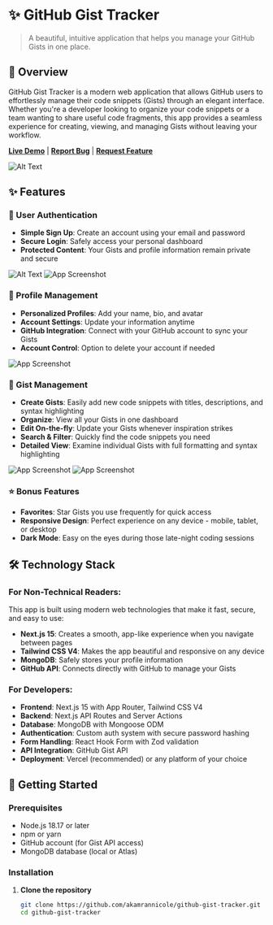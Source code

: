 # ✨ GitHub Gist Tracker

> A beautiful, intuitive application that helps you manage your GitHub Gists in one place.

## 🚀 Overview

GitHub Gist Tracker is a modern web application that allows GitHub users to effortlessly manage their code snippets (Gists) through an elegant interface. Whether you're a developer looking to organize your code snippets or a team wanting to share useful code fragments, this app provides a seamless experience for creating, viewing, and managing Gists without leaving your workflow.

**[Live Demo](https://github-gist-tracker.vercel.app)** | **[Report Bug](https://github.com/akamrannicole/github-gist-tracker/issues)** | **[Request Feature](https://github.com/akamrannicole/github-gist-tracker/issues)**

![Alt Text](https://github.com/user-attachments/assets/eec7d7e0-db0d-48b9-8308-c9784ae47c9e)

## ✨ Features

### 🔐 User Authentication

- **Simple Sign Up**: Create an account using your email and password
- **Secure Login**: Safely access your personal dashboard
- **Protected Content**: Your Gists and profile information remain private and secure

![Alt Text](https://github.com/user-attachments/assets/3fb09855-a9d2-4af5-9631-4be0669d4257)
![App Screenshot](https://github.com/user-attachments/assets/a63274c6-c7f5-4659-9175-ed58c8e7fd64)

### 👤 Profile Management

- **Personalized Profiles**: Add your name, bio, and avatar
- **Account Settings**: Update your information anytime
- **GitHub Integration**: Connect with your GitHub account to sync your Gists
- **Account Control**: Option to delete your account if needed

![App Screenshot](https://github.com/user-attachments/assets/e0b7f346-1191-42e0-b0af-94be16afea3a)

### 📝 Gist Management

- **Create Gists**: Easily add new code snippets with titles, descriptions, and syntax highlighting
- **Organize**: View all your Gists in one dashboard
- **Edit On-the-fly**: Update your Gists whenever inspiration strikes
- **Search & Filter**: Quickly find the code snippets you need
- **Detailed View**: Examine individual Gists with full formatting and syntax highlighting

![App Screenshot](https://github.com/user-attachments/assets/07108f5e-f141-46b4-bbbe-bb231f42ea29)
![App Screenshot](https://github.com/user-attachments/assets/51c88923-4f7e-4352-b890-baa1de6c0143)

### ⭐ Bonus Features

- **Favorites**: Star Gists you use frequently for quick access
- **Responsive Design**: Perfect experience on any device - mobile, tablet, or desktop
- **Dark Mode**: Easy on the eyes during those late-night coding sessions

## 🛠️ Technology Stack

### For Non-Technical Readers:

This app is built using modern web technologies that make it fast, secure, and easy to use:

- **Next.js 15**: Creates a smooth, app-like experience when you navigate between pages
- **Tailwind CSS V4**: Makes the app beautiful and responsive on any device
- **MongoDB**: Safely stores your profile information
- **GitHub API**: Connects directly with GitHub to manage your Gists

### For Developers:

- **Frontend**: Next.js 15 with App Router, Tailwind CSS V4
- **Backend**: Next.js API Routes and Server Actions
- **Database**: MongoDB with Mongoose ODM
- **Authentication**: Custom auth system with secure password hashing
- **Form Handling**: React Hook Form with Zod validation
- **API Integration**: GitHub Gist API
- **Deployment**: Vercel (recommended) or any platform of your choice

## 🚀 Getting Started

### Prerequisites

- Node.js 18.17 or later
- npm or yarn
- GitHub account (for Gist API access)
- MongoDB database (local or Atlas)

### Installation

1. **Clone the repository**

   ```bash
   git clone https://github.com/akamrannicole/github-gist-tracker.git
   cd github-gist-tracker